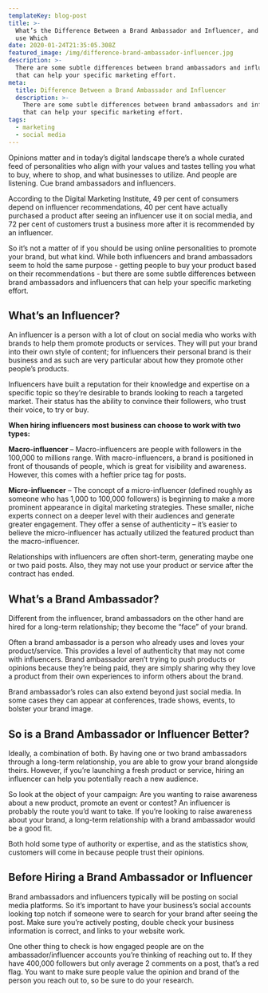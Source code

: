 ```yaml
---
templateKey: blog-post
title: >-
  What’s the Difference Between a Brand Ambassador and Influencer, and When to
  use Which
date: 2020-01-24T21:35:05.308Z
featured_image: /img/difference-brand-ambassador-influencer.jpg
description: >-
  There are some subtle differences between brand ambassadors and influencers
  that can help your specific marketing effort.
meta:
  title: Difference Between a Brand Ambassador and Influencer
  description: >-
    There are some subtle differences between brand ambassadors and influencers
    that can help your specific marketing effort.
tags:
  - marketing
  - social media
---
```

Opinions matter and in today’s digital landscape there’s a whole curated feed of personalities who align with your values and tastes telling you what to buy, where to shop, and what businesses to utilize. And people are listening. Cue brand ambassadors and influencers.

According to the Digital Marketing Institute, 49 per cent of consumers depend on influencer recommendations, 40 per cent have actually purchased a product after seeing an influencer use it on social media, and 72 per cent of customers trust a business more after it is recommended by an influencer.

So it’s not a matter of if you should be using online personalities to promote your brand, but what kind. While both influencers and brand ambassadors seem to hold the same purpose - getting people to buy your product based on their recommendations - but there are some subtle differences between brand ambassadors and influencers that can help your specific marketing effort.



## What’s an Influencer?

An influencer is a person with a lot of clout on social media who works with brands to help them promote products or services. They will put your brand into their own style of content; for influencers their personal brand is their business and as such are very particular about how they promote other people’s products.

Influencers have built a reputation for their knowledge and expertise on a specific topic so they’re desirable to brands looking to reach a targeted market. Their status has the ability to convince their followers, who trust their voice, to try or buy.

**When hiring influencers most business can choose to work with two types:**

**Macro-influencer** – Macro-influencers are people with followers in the 100,000 to millions range. With macro-influencers, a brand is positioned in front of thousands of people, which is great for visibility and awareness. However, this comes with a heftier price tag for posts.

**Micro-influencer** – The concept of a micro-influencer (defined roughly as someone who has 1,000 to 100,000 followers) is beginning to make a more prominent appearance in digital marketing strategies. These smaller, niche experts connect on a deeper level with their audiences and generate greater engagement. They offer a sense of authenticity – it’s easier to believe the micro-influencer has actually utilized the featured product than the macro-influencer.

Relationships with influencers are often short-term, generating maybe one or two paid posts. Also, they may not use your product or service after the contract has ended.



## What’s a Brand Ambassador?

Different from the influencer, brand ambassadors on the other hand are hired for a long-term relationship; they become the “face” of your brand.

Often a brand ambassador is a person who already uses and loves your product/service. This provides a level of authenticity that may not come with influencers. Brand ambassador aren’t trying to push products or opinions because they’re being paid, they are simply sharing why they love a product from their own experiences to inform others about the brand.

Brand ambassador’s roles can also extend beyond just social media. In some cases they can appear at conferences, trade shows, events, to bolster your brand image.



## So is a Brand Ambassador or Influencer Better?

Ideally, a combination of both. By having one or two brand ambassadors through a long-term relationship, you are able to grow your brand alongside theirs. However, if you’re launching a fresh product or service, hiring an influencer can help you potentially reach a new audience.

So look at the object of your campaign: Are you wanting to raise awareness about a new product, promote an event or contest? An influencer is probably the route you’d want to take. If you’re looking to raise awareness about your brand, a long-term relationship with a brand ambassador would be a good fit.

Both hold some type of authority or expertise, and as the statistics show, customers will come in because people trust their opinions.



## Before Hiring a Brand Ambassador or Influencer

Brand ambassadors and influencers typically will be posting on social media platforms. So it’s important to have your business’s social accounts looking top notch if someone were to search for your brand after seeing the post. Make sure you’re actively posting, double check your business information is correct, and links to your website work.

One other thing to check is how engaged people are on the ambassador/influencer accounts you’re thinking of reaching out to. If they have 400,000 followers but only average 2 comments on a post, that’s a red flag. You want to make sure people value the opinion and brand of the person you reach out to, so be sure to do your research.
